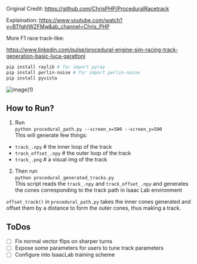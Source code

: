 Original Credit: 
https://github.com/ChrisPHP/ProceduralRacetrack

Explaination:
https://www.youtube.com/watch?v=BTfghIWZFMw&ab_channel=Chris_PHP




More F1 race track-like:

https://www.linkedin.com/pulse/procedural-engine-sim-racing-track-generation-basic-luca-garattoni

```python
pip install raylib # for import pyray
pip install perlin-noise # for import perlin-noise
pip install pyvista
```

![image(1)](https://github.com/user-attachments/assets/22aa3e5c-01a9-4cbe-b138-372fb1ec39c3)


## How to Run?

1. Run </br>
```python procedural_path.py --screen_x=500 --screen_y=500```</br>
This will generate few things:
- `track_.npy` # the inner loop of the track
- `track_offset_.npy` # the outer loop of the track
- `track_.png` # a visual img of the track

2. Then run </br>
```python procedural_generated_tracks.py``` </br>
This script reads the `track_.npy` and `track_offset_.npy` and generates the cones corresponding to the track path in Isaac Lab environment


`offset_track()` in `procedural_path.py` takes the inner cones generated and offset them by a distance to form the outer cones, thus making a track.


## ToDos
- [ ] Fix normal vector flips on sharper turns
- [ ] Expose some parameters for users to tune track parameters
- [ ] Configure into IsaacLab training scheme
